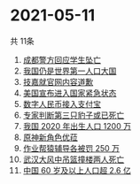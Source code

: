 # 2021-05-11
  共 11条

  <!-- BEGIN -->
  <!-- 最后更新时间:Tue May 11 2021 14:10:19 GMT+0000 (Coordinated Universal Time) -->
  1. [成都警方回应学生坠亡](https://www.zhihu.com/search?q=成都49中)
1. [我国仍是世界第一人口大国](https://www.zhihu.com/search?q=七普数据)
1. [技嘉就官网内容道歉](https://www.zhihu.com/search?q=技嘉)
1. [美国宣布进入国家紧急状态](https://www.zhihu.com/search?q=美国国家紧急状态)
1. [数字人民币接入支付宝](https://www.zhihu.com/search?q=数字人民币)
1. [专家判断第三只豹子或已死亡](https://www.zhihu.com/search?q=杭州金钱豹)
1. [我国 2020 年出生人口 1200 万](https://www.zhihu.com/search?q=生育率)
1. [原神新角色优菈](https://www.zhihu.com/search?q=原神)
1. [作业帮猿辅导各被罚 250 万](https://www.zhihu.com/search?q=作业帮猿辅导)
1. [武汉大风中吊篮撞楼两人死亡](https://www.zhihu.com/search?q=武汉吊篮)
1. [中国 60 岁及以上人口超 2.6 亿](https://www.zhihu.com/search?q=人口老龄化)
  <!-- END -->
  
